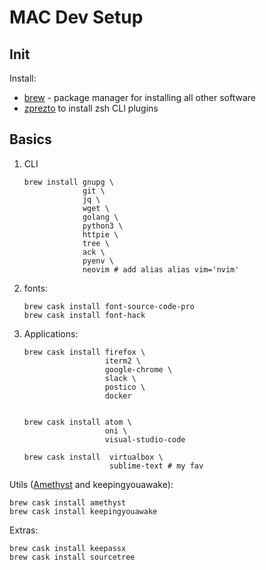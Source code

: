 # MAC Dev Setup

## Init

Install:

- [brew](https://brew.sh/) - package manager for installing all other software
- [zprezto](https://github.com/sorin-ionescu/prezto) to install zsh CLI plugins

## Basics

1. CLI

   ```
   brew install gnupg \
                git \
                jq \
                wget \
                golang \
                python3 \
                httpie \
                tree \
                ack \
                pyenv \
                neovim # add alias alias vim='nvim'   
   ```

2. fonts:

   ```
   brew cask install font-source-code-pro
   brew cask install font-hack
   ```

2. Applications:

   ```
   brew cask install firefox \
                     iterm2 \
                     google-chrome \
                     slack \
                     postico \
                     docker
                  
   ```

   ```
   brew cask install atom \
                     oni \
                     visual-studio-code
   ```

   ```
   brew cask install  virtualbox \
                      sublime-text # my fav
   ````

Utils ([Amethyst](https://ianyh.com/amethyst/) and keepingyouawake):

```
brew cask install amethyst 
brew cask install keepingyouawake
```

Extras:

```
brew cask install keepassx
brew cask install sourcetree
```
